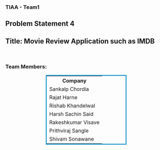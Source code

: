 ### TIAA - Team1

## Problem Statement 4
## Title: Movie Review Application such as IMDB 
<br>
<h3 align="left">Team Members:</h3>
    <div align="center">
        <table style="width: 50%; border-style: solid; border-color: #2c9dce; border-wifth: 1px">
            <tr>
                <th>Company</th>
            </tr>
             <tr>
                <td>Sankalp Chordia</td>
            </tr>
            <tr>
                <td>Rajat Harne</td>
            </tr>
            <tr>
                <td>Rishab Khandelwal</td>
            </tr>
            <tr>
                <td>Harsh Sachin Said</td>
            </tr>
            <tr>
                <td>Rakeshkumar Visave</td>
            </tr>
            <tr>
                <td>Prithviraj Sangle</td>
            </tr>
            <tr>
                <td>Shivam Sonawane</td>
            </tr>
        </table>    
    </div>

